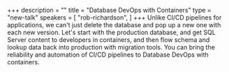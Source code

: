 +++
description = ""
title = "Database DevOps with Containers"
type = "new-talk"
speakers = [
        "rob-richardson",
]
+++
Unlike CI/CD pipelines for applications, we can't just delete the database and pop up a new one with each new version. Let's start with the production database, and get SQL Server content to developers in containers, and then flow schema and lookup data back into production with migration tools. You can bring the reliability and automation of CI/CD pipelines to Database DevOps with containers.